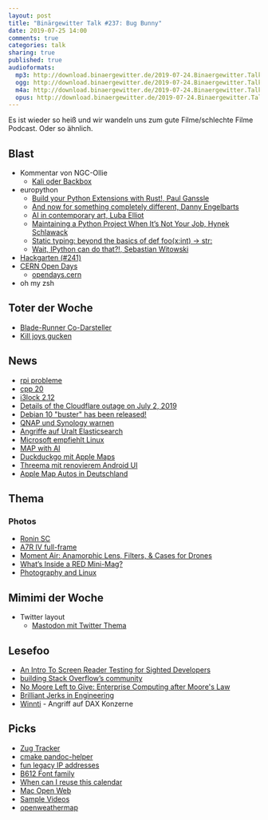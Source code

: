 ```yaml
---
layout: post
title: "Binärgewitter Talk #237: Bug Bunny"
date: 2019-07-25 14:00
comments: true
categories: talk
sharing: true
published: true
audioformats:
  mp3: http://download.binaergewitter.de/2019-07-24.Binaergewitter.Talk.237.mp3
  ogg: http://download.binaergewitter.de/2019-07-24.Binaergewitter.Talk.237.ogg
  m4a: http://download.binaergewitter.de/2019-07-24.Binaergewitter.Talk.237.m4a
  opus: http://download.binaergewitter.de/2019-07-24.Binaergewitter.Talk.237.opus
---
```

Es ist wieder so heiß und wir wandeln uns zum gute Filme/schlechte Filme Podcast. Oder so ähnlich.

## Blast

- Kommentar von NGC-Ollie
  * [Kali oder Backbox]( http://blog.binaergewitter.de/2019/07/05/binaergewitter-talk-number-236-youtubes-machen/#isso-1674 )
- europython
  * [Build your Python Extensions with Rust!, Paul Ganssle](https://youtu.be/-jqzStNk6CM?t=12687)
  * [And now for something completely different, Danny Engelbarts](https://youtu.be/2hN7uTcaHLM?t=16794)
  * [AI in contemporary art, Luba Elliot](https://youtu.be/hgry3vkuI5Y?t=29260)
  * [Maintaining a Python Project When It’s Not Your Job, Hynek Schlawack](https://youtu.be/3Dsq_sPLc3g?t=3367)
  * [Static typing: beyond the basics of def foo(x:int) -> str:](https://youtu.be/Dz89wIwX_EE?t=22224)
  * [Wait, IPython can do that?!, Sebastian Witowski](https://youtu.be/SUQYuA9AJT0?t=4547)
- [Hackgarten (#241)]( https://hackergarten.net )
- [CERN Open Days](https://home.cern/news/news/cern/cern-open-days-explore-future-us)
  * [opendays.cern](https://opendays.cern/)
- oh my zsh

## Toter der Woche

- [Blade-Runner Co-Darsteller]( https://www.bbc.com/news/entertainment-arts-49098435 )
- [Kill joys gucken](https://amzn.to/2Ysanmt )

## News

- [rpi probleme]( https://www.heise.de/ct/artikel/Fehler-Korrekturen-und-Neues-rund-um-den-Raspi-4-4471888.html )
- [cpp 20]( https://www.reddit.com/r/cpp/comments/cfk9de/201907_cologne_iso_c_committee_trip_report_the/ )
- [i3lock 2.12]( https://twitter.com/zekjur/status/1152871891104882688 )
- [Details of the Cloudflare outage on July 2, 2019]( https://new.blog.cloudflare.com/details-of-the-cloudflare-outage-on-july-2-2019/ )
- [Debian 10 "buster" has been released!]( https://bits.debian.org/2019/07/buster-released.html )
- [QNAP und Synology warnen](https://www.heise.de/security/meldung/QNAP-und-Synology-warnen-vor-Malware-Angriffen-auf-schlecht-gesicherte-NAS-4477214.html )
- [Angriffe auf Uralt Elasticsearch]( https://www.heise.de/security/meldung/Angriffe-auf-Elasticsearch-Linux-Server-werden-zu-DDoS-Schleudern-4478096.html )
- [Microsoft empfiehlt Linux](https://www.pro-linux.de/news/1/27266/sql-server-2017-microsoft-empfiehlt-linux.html )
- [MAP with AI](https://www.heise.de/newsticker/meldung/Map-With-AI-Facebook-unterstuetzt-OpenStreetMap-Community-4478433.html )
- [Duckduckgo mit Apple Maps]( https://www.heise.de/mac-and-i/meldung/DuckDuckGo-will-zum-Google-Maps-Konkurrenten-werden-mit-Apples-Hilfe-4472784.html )
- [Threema mit renovierem Android UI]( https://threema.ch/de/blog/posts/threema-android-frischer-look-und-noch-mehr-privatsphare )
- [Apple Map Autos in Deutschland](https://www.heise.de/mac-and-i/meldung/Look-Around-in-Maps-Apple-veroeffentlicht-Details-zu-deutschen-Foto-Fahrten-4477825.html )


## Thema

### Photos
- [Ronin SC]( https://www.theverge.com/2019/7/17/20696044/dji-ronin-sc-gimbal-mirrorless-cameras-compact-specs-price-photos )
- [A7R IV full-frame]( https://www.theverge.com/2019/7/16/20696199/sony-a7r-iv-mirrorless-camera-full-frame-announced-features-specs-pricing )
- [Moment Air: Anamorphic Lens, Filters, & Cases for Drones]( https://www.kickstarter.com/projects/moment/moment-air-anamorphic-lens-filters-and-cases-for-drones )
- [What’s Inside a RED Mini-Mag?]( https://www.cinema5d.com/whats-inside-a-red-mini-mag-the-controversy-jarred-lands-statement/ )
- [Photography and Linux]( https://www.linuxjournal.com/content/photography-and-linux )

## Mimimi der Woche
- Twitter layout
  * [Mastodon mit Twitter Thema]( https://twitter.rixx.de/login )

## Lesefoo
- [An Intro To Screen Reader Testing for Sighted Developers]( http://uncaughtreferenceerror.com/a-crash-course-to-screenreaders-for-sighted-developers/ )
- [building Stack Overflow’s community]( https://dev.to/sarajchipps/what-a-very-bad-day-at-work-taught-me-about-building-stack-overflow-s-community-4gmm )
- [No Moore Left to Give: Enterprise Computing after Moore's Law]( https://www.infoq.com/presentations/moore-law-expiring/ )
- [Brilliant Jerks in Engineering]( http://www.brendangregg.com/blog/2017-11-13/brilliant-jerks.html )
- [Winnti](https://web.br.de/interaktiv/winnti/) - Angriff auf DAX Konzerne

## Picks
- [Zug Tracker](https://tracker.geops.de )
- [cmake pandoc-helper]( https://github.com/fliiiix/pandoc-helper )
- [fun legacy IP addresses]( https://rixx.de/blog/fun-legacy-ip-addresses/ )
- [B612 Font family]( https://b612-font.com/ )
- [When can I reuse this calendar](https://www.whencanireusethiscalendar.com/)
- [Mac Open Web](https://macopenweb.com/)
- [Sample Videos](https://www.sample-videos.com/)
- [openweathermap]( https://openweathermap.org/ )
